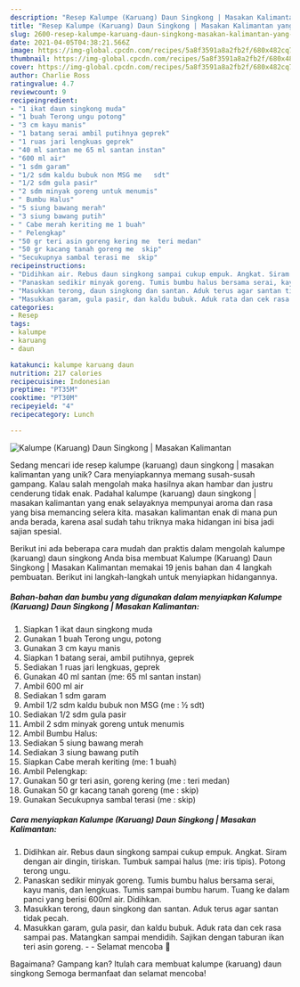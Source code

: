 ```yaml
---
description: "Resep Kalumpe (Karuang) Daun Singkong | Masakan Kalimantan yang Enak Banget"
title: "Resep Kalumpe (Karuang) Daun Singkong | Masakan Kalimantan yang Enak Banget"
slug: 2600-resep-kalumpe-karuang-daun-singkong-masakan-kalimantan-yang-enak-banget
date: 2021-04-05T04:38:21.566Z
image: https://img-global.cpcdn.com/recipes/5a8f3591a8a2fb2f/680x482cq70/kalumpe-karuang-daun-singkong-masakan-kalimantan-foto-resep-utama.jpg
thumbnail: https://img-global.cpcdn.com/recipes/5a8f3591a8a2fb2f/680x482cq70/kalumpe-karuang-daun-singkong-masakan-kalimantan-foto-resep-utama.jpg
cover: https://img-global.cpcdn.com/recipes/5a8f3591a8a2fb2f/680x482cq70/kalumpe-karuang-daun-singkong-masakan-kalimantan-foto-resep-utama.jpg
author: Charlie Ross
ratingvalue: 4.7
reviewcount: 9
recipeingredient:
- "1 ikat daun singkong muda"
- "1 buah Terong ungu potong"
- "3 cm kayu manis"
- "1 batang serai ambil putihnya geprek"
- "1 ruas jari lengkuas geprek"
- "40 ml santan me 65 ml santan instan"
- "600 ml air"
- "1 sdm garam"
- "1/2 sdm kaldu bubuk non MSG me   sdt"
- "1/2 sdm gula pasir"
- "2 sdm minyak goreng untuk menumis"
- " Bumbu Halus"
- "5 siung bawang merah"
- "3 siung bawang putih"
- " Cabe merah keriting me 1 buah"
- " Pelengkap"
- "50 gr teri asin goreng kering me  teri medan"
- "50 gr kacang tanah goreng me  skip"
- "Secukupnya sambal terasi me  skip"
recipeinstructions:
- "Didihkan air. Rebus daun singkong sampai cukup empuk. Angkat. Siram dengan air dingin, tiriskan. Tumbuk sampai halus (me: iris tipis). Potong terong ungu."
- "Panaskan sedikir minyak goreng. Tumis bumbu halus bersama serai, kayu manis, dan lengkuas. Tumis sampai bumbu harum. Tuang ke dalam panci yang berisi 600ml air. Didihkan."
- "Masukkan terong, daun singkong dan santan. Aduk terus agar santan tidak pecah."
- "Masukkan garam, gula pasir, dan kaldu bubuk. Aduk rata dan cek rasa sampai pas. Matangkan sampai mendidih. Sajikan dengan taburan ikan teri asin goreng.   Selamat mencoba 💐"
categories:
- Resep
tags:
- kalumpe
- karuang
- daun

katakunci: kalumpe karuang daun 
nutrition: 217 calories
recipecuisine: Indonesian
preptime: "PT35M"
cooktime: "PT30M"
recipeyield: "4"
recipecategory: Lunch

---
```



![Kalumpe (Karuang) Daun Singkong | Masakan Kalimantan](https://img-global.cpcdn.com/recipes/5a8f3591a8a2fb2f/680x482cq70/kalumpe-karuang-daun-singkong-masakan-kalimantan-foto-resep-utama.jpg)

Sedang mencari ide resep kalumpe (karuang) daun singkong | masakan kalimantan yang unik? Cara menyiapkannya memang susah-susah gampang. Kalau salah mengolah maka hasilnya akan hambar dan justru cenderung tidak enak. Padahal kalumpe (karuang) daun singkong | masakan kalimantan yang enak selayaknya mempunyai aroma dan rasa yang bisa memancing selera kita.
 masakan kalimantan enak di mana pun anda berada, karena asal sudah tahu triknya maka hidangan ini bisa jadi sajian spesial.


Berikut ini ada beberapa cara mudah dan praktis dalam mengolah kalumpe (karuang) daun singkong  Anda bisa membuat Kalumpe (Karuang) Daun Singkong | Masakan Kalimantan memakai 19 jenis bahan dan 4 langkah pembuatan. Berikut ini langkah-langkah untuk menyiapkan hidangannya.

<!--inarticleads1-->

##### Bahan-bahan dan bumbu yang digunakan dalam menyiapkan Kalumpe (Karuang) Daun Singkong | Masakan Kalimantan:

1. Siapkan 1 ikat daun singkong muda
1. Gunakan 1 buah Terong ungu, potong
1. Gunakan 3 cm kayu manis
1. Siapkan 1 batang serai, ambil putihnya, geprek
1. Sediakan 1 ruas jari lengkuas, geprek
1. Gunakan 40 ml santan (me: 65 ml santan instan)
1. Ambil 600 ml air
1. Sediakan 1 sdm garam
1. Ambil 1/2 sdm kaldu bubuk non MSG (me : ½ sdt)
1. Sediakan 1/2 sdm gula pasir
1. Ambil 2 sdm minyak goreng untuk menumis
1. Ambil  Bumbu Halus:
1. Sediakan 5 siung bawang merah
1. Sediakan 3 siung bawang putih
1. Siapkan  Cabe merah keriting (me: 1 buah)
1. Ambil  Pelengkap:
1. Gunakan 50 gr teri asin, goreng kering (me : teri medan)
1. Gunakan 50 gr kacang tanah goreng (me : skip)
1. Gunakan Secukupnya sambal terasi (me : skip)




<!--inarticleads2-->

##### Cara menyiapkan Kalumpe (Karuang) Daun Singkong | Masakan Kalimantan:

1. Didihkan air. Rebus daun singkong sampai cukup empuk. Angkat. Siram dengan air dingin, tiriskan. Tumbuk sampai halus (me: iris tipis). Potong terong ungu.
1. Panaskan sedikir minyak goreng. Tumis bumbu halus bersama serai, kayu manis, dan lengkuas. Tumis sampai bumbu harum. Tuang ke dalam panci yang berisi 600ml air. Didihkan.
1. Masukkan terong, daun singkong dan santan. Aduk terus agar santan tidak pecah.
1. Masukkan garam, gula pasir, dan kaldu bubuk. Aduk rata dan cek rasa sampai pas. Matangkan sampai mendidih. Sajikan dengan taburan ikan teri asin goreng.  -  - Selamat mencoba 💐




Bagaimana? Gampang kan? Itulah cara membuat kalumpe (karuang) daun singkong  Semoga bermanfaat dan selamat mencoba!
